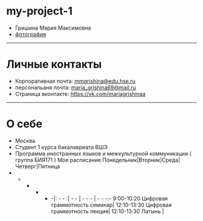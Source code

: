 # my-project-1
- Гришина Мария Максимовна
- [фотография](https://pp.userapi.com/c841238/v841238571/3f922/y-pkoaFyM3U.jpg)
***********
# Личные контакты
- Корпоративная почта: mmgrishina@edu.hse.ru
- персональаня почта: maria_grishina69@mail.ru
- Страница вконтакте: https://vk.com/mariagrishinaa
**********
# О себе
- Москва
- Студент 1 курса бакалавриата ВШЭ
- Программа иностранных языков и межкультурной коммуникации ( группа БИЯ171 )
Мое расписание
Понедельник|Вторник|Среда|Четверг|Пятница
- - - - - -|: - - :| - - | - - - | - - -:- 
9:00-10:20 Цифровая граммотность семинар| 
12:10-13:30 Цифровая граммотность лекция| 12:10-13:30 Латынь |

